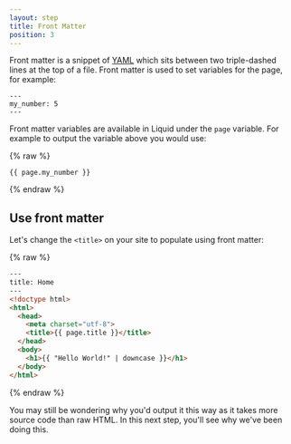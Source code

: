 ```yaml
---
layout: step
title: Front Matter
position: 3
---
```

Front matter is a snippet of [YAML](http://yaml.org/) which sits between two
triple-dashed lines at the top of a file. Front matter is used to set variables
for the page, for example:

```liquid
---
my_number: 5
---
```

Front matter variables are available in Liquid under the `page` variable. For
example to output the variable above you would use:

{% raw %}
```liquid
{{ page.my_number }}
```
{% endraw %}

## Use front matter

Let's change the `<title>` on your site to populate using front matter:

{% raw %}
```html
---
title: Home
---
<!doctype html>
<html>
  <head>
    <meta charset="utf-8">
    <title>{{ page.title }}</title>
  </head>
  <body>
    <h1>{{ "Hello World!" | downcase }}</h1>
  </body>
</html>
```
{% endraw %}

You may still be wondering why you'd output it this way as it takes
more source code than raw HTML. In this next step, you'll see why we've
been doing this.
